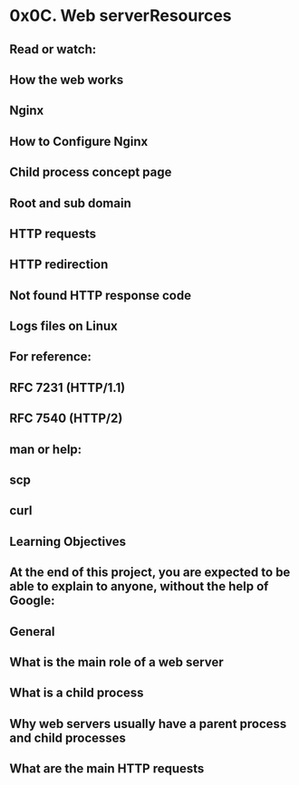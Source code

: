 # 0x0C. Web serverResources
## Read or watch:
## 
## How the web works
## Nginx
## How to Configure Nginx
## Child process concept page
## Root and sub domain
## HTTP requests
## HTTP redirection
## Not found HTTP response code
## Logs files on Linux
## For reference:
## 
## RFC 7231 (HTTP/1.1)
## RFC 7540 (HTTP/2)
## man or help:
## 
## scp
## curl
## Learning Objectives
## At the end of this project, you are expected to be able to explain to anyone, without the help of Google:
## 
## General
## What is the main role of a web server
## What is a child process
## Why web servers usually have a parent process and child processes
## What are the main HTTP requests
